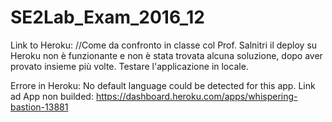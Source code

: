 # SE2Lab_Exam_2016_12

Link to Heroku:
//Come da confronto in classe col Prof. Salnitri il deploy su Heroku non è funzionante e non è stata trovata alcuna soluzione, dopo aver provato insieme più volte. 
Testare l'applicazione in locale.

Errore in Heroku: No default language could be detected for this app.
Link ad App non builded: https://dashboard.heroku.com/apps/whispering-bastion-13881
